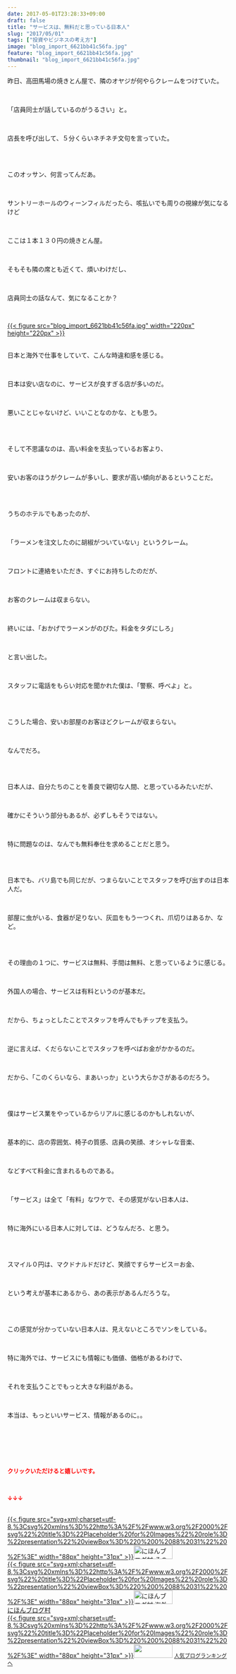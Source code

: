 ```yaml
---
date: 2017-05-01T23:28:33+09:00
draft: false
title: "サービスは、無料だと思っている日本人"
slug: "2017/05/01"
tags: ["投資やビジネスの考え方"]
image: "blog_import_6621bb41c56fa.jpg"
feature: "blog_import_6621bb41c56fa.jpg"
thumbnail: "blog_import_6621bb41c56fa.jpg"
---
```

<p>昨日、高田馬場の焼きとん屋で、隣のオヤジが何やらクレームをつけていた。</p><p> </p><p>「店員同士が話しているのがうるさい」と。</p><p> </p><p>店長を呼び出して、５分くらいネチネチ文句を言っていた。</p><p> </p><p><br/>このオッサン、何言ってんだあ。</p><p> </p><p>サントリーホールのウィーンフィルだったら、咳払いでも周りの視線が気になるけど</p><p> </p><p>ここは１本１３０円の焼きとん屋。</p><p> </p><p>そもそも隣の席とも近くて、煩いわけだし、</p><p> </p><p>店員同士の話なんて、気になることか？</p><p> </p><p><a href="blog_import_6621bb41c56fa.jpg">{{< figure src="blog_import_6621bb41c56fa.jpg" width="220px" height="220px" >}}</a></p><p><br/>日本と海外で仕事をしていて、こんな時違和感を感じる。</p><p> </p><p>日本は安い店なのに、サービスが良すぎる店が多いのだ。</p><p> </p><p>悪いことじゃないけど、いいことなのかな、とも思う。</p><p> </p><p><br/>そして不思議なのは、高い料金を支払っているお客より、</p><p> </p><p>安いお客のほうがクレームが多いし、要求が高い傾向があるということだ。</p><p> </p><p><br/>うちのホテルでもあったのが、</p><p> </p><p>「ラーメンを注文したのに胡椒がついていない」というクレーム。</p><p> </p><p>フロントに連絡をいただき、すぐにお持ちしたのだが、</p><p> </p><p>お客のクレームは収まらない。</p><p> </p><p>終いには、「おかげでラーメンがのびた。料金をタダにしろ」</p><p> </p><p>と言い出した。</p><p> </p><p>スタッフに電話をもらい対応を聞かれた僕は、「警察、呼べよ」と。</p><p> </p><p><br/>こうした場合、安いお部屋のお客ほどクレームが収まらない。</p><p> </p><p>なんでだろ。</p><p> </p><p><br/>日本人は、自分たちのことを善良で親切な人間、と思っているみたいだが、</p><p> </p><p>確かにそういう部分もあるが、必ずしもそうではない。</p><p> </p><p>特に問題なのは、なんでも無料奉仕を求めることだと思う。</p><p> </p><p><br/>日本でも、バリ島でも同じだが、つまらないことでスタッフを呼び出すのは日本人だ。</p><p> </p><p>部屋に虫がいる、食器が足りない、灰皿をもう一つくれ、爪切りはあるか、など。</p><p> </p><p><br/>その理由の１つに、サービスは無料、手間は無料、と思っているように感じる。</p><p> </p><p>外国人の場合、サービスは有料というのが基本だ。</p><p> </p><p>だから、ちょっとしたことでスタッフを呼んでもチップを支払う。</p><p> </p><p>逆に言えば、くだらないことでスタッフを呼べばお金がかかるのだ。</p><p> </p><p>だから、「このくらいなら、まあいっか」という大らかさがあるのだろう。</p><p> </p><p><br/>僕はサービス業をやっているからリアルに感じるのかもしれないが、</p><p> </p><p>基本的に、店の雰囲気、椅子の質感、店員の笑顔、オシャレな音楽、</p><p> </p><p>などすべて料金に含まれるものである。</p><p> </p><p>「サービス」は全て「有料」なワケで、その感覚がない日本人は、</p><p> </p><p>特に海外にいる日本人に対しては、どうなんだろ、と思う。</p><p> </p><p><br/>スマイル０円は、マクドナルドだけど、笑顔ですらサービス＝お金、</p><p> </p><p>という考えが基本にあるから、あの表示があるんだろうな。</p><p> </p><p><br/>この感覚が分かっていない日本人は、見えないところでソンをしている。</p><p> </p><p>特に海外では、サービスにも情報にも価値、価格があるわけで、</p><p> </p><p>それを支払うことでもっと大きな利益がある。</p><p> </p><p>本当は、もっといいサービス、情報があるのに。。</p><p> </p><p> </p><p> </p><p><font color="#ff0000" size="2"><strong>クリックいただけると嬉しいです。</strong></font></p><p></p><p> </p><p><font color="#ff0000" size="2"><strong>↓↓↓</strong></font></p><p><br/><a href="ranking.html?p_cid=01260127" id="&amp;blogmura_banner" target="_blank">{{< figure src="svg+xml;charset=utf-8,%3Csvg%20xmlns%3D%22http%3A%2F%2Fwww.w3.org%2F2000%2Fsvg%22%20title%3D%22Placeholder%20for%20Images%22%20role%3D%22presentation%22%20viewBox%3D%220%200%2088%2031%22%20%2F%3E" width="88px" height="31px" >}}<noscript><img alt="にほんブログ村 その他生活ブログ 不動産投資へ" border="0" height="31" src="//life.blogmura.com/hudousantoushi/img/hudousantoushi88_31.gif" width="88"></noscript></a><br/><a href="ranking.html?p_cid=01260127" target="_blank">{{< figure src="svg+xml;charset=utf-8,%3Csvg%20xmlns%3D%22http%3A%2F%2Fwww.w3.org%2F2000%2Fsvg%22%20title%3D%22Placeholder%20for%20Images%22%20role%3D%22presentation%22%20viewBox%3D%220%200%2088%2031%22%20%2F%3E" width="88px" height="31px" >}}<noscript><img alt="にほんブログ村 海外生活ブログ バリ島情報へ" border="0" height="31" src="https://img-proxy.blog-video.jp/images?url=http%3A%2F%2Foverseas.blogmura.com%2Fbali%2Fimg%2Fbali88_31.gif" width="88"></noscript></a><br/><a href="ranking.html?p_cid=01260127" target="_blank">にほんブログ村</a><br/><a href="link.php?1804582" title="人気ブログランキングへ">{{< figure src="svg+xml;charset=utf-8,%3Csvg%20xmlns%3D%22http%3A%2F%2Fwww.w3.org%2F2000%2Fsvg%22%20title%3D%22Placeholder%20for%20Images%22%20role%3D%22presentation%22%20viewBox%3D%220%200%2088%2031%22%20%2F%3E" width="88px" height="31px" >}}<noscript><img border="0" height="31" src="https://blog.with2.net/img/banner/banner_22.gif" width="88"></noscript></a> <a href="link.php?1804582" style="font-size: 12px;">人気ブログランキングへ</a></p>

